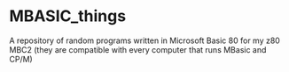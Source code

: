 # MBASIC_things
A repository of random programs written in Microsoft Basic 80 for my z80 MBC2 (they are compatible with every computer that runs MBasic and CP/M)
